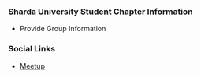 ### Sharda University Student Chapter Information
* Provide Group Information

### Social Links
* [Meetup](#)


